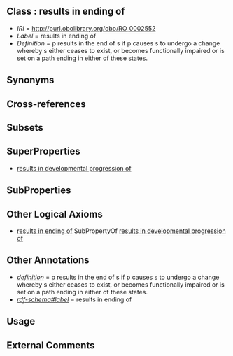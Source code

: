 
## Class : results in ending of

 * *IRI* = http://purl.obolibrary.org/obo/RO_0002552
 * *Label* = results in ending of
 * *Definition* = p results in the end of s if p causes s to undergo a change whereby s either ceases to exist, or becomes functionally impaired or is set on a path ending in either of these states.

## Synonyms


## Cross-references


## Subsets


## SuperProperties

 * [results in developmental progression of](../../RO/95/RO_0002295.md)

## SubProperties


## Other Logical Axioms

 * [results in ending of](../../RO/52/RO_0002552.md) SubPropertyOf [results in developmental progression of](../../RO/95/RO_0002295.md)

## Other Annotations

 * *[definition](../../IAO/15/IAO_0000115.md)* = p results in the end of s if p causes s to undergo a change whereby s either ceases to exist, or becomes functionally impaired or is set on a path ending in either of these states.
 * *[rdf-schema#label](../../el/rdf-schema#label.md)* = results in ending of

## Usage


## External Comments

